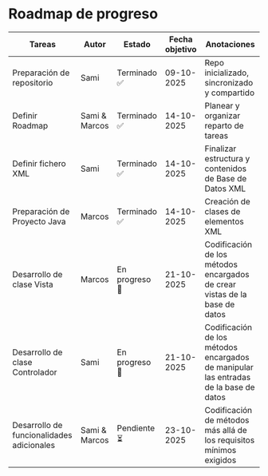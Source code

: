 <h1>Roadmap de progreso</h1>

<table>
  <thead>
    <tr>
      <th>Tareas</th>
      <th>Autor</th>
      <th>Estado</th>
      <th>Fecha objetivo</th>
      <th>Anotaciones</th>
    </tr>
  </thead>
  <tbody>
    <tr>
      <td>Preparación de repositorio</td>
      <td>Sami</td>
      <td>Terminado ✅</td>
      <td>09-10-2025</td>
      <td>Repo inicializado, sincronizado y compartido</td>
    </tr>
    <tr>
      <td>Definir Roadmap</td>
      <td>Sami & Marcos</td>
      <td>Terminado ✅</td>
      <td>14-10-2025</td>
      <td>Planear y organizar reparto de tareas</td>
    </tr>
    <tr>
      <td>Definir fichero XML</td>
      <td>Sami</td>
      <td>Terminado ✅</td>
      <td>14-10-2025</td>
      <td>Finalizar estructura y contenidos de Base de Datos XML</td>
    </tr>
    <tr>
      <td>Preparación de Proyecto Java</td>
      <td>Marcos</td>
      <td>Terminado ✅</td>
      <td>14-10-2025</td>
      <td>Creación de clases de elementos XML</td>
    </tr>
    <tr>
      <td>Desarrollo de clase Vista</td>
      <td>Marcos</td>
      <td>En progreso 🔄</td>
      <td>21-10-2025</td>
      <td>Codificación de los métodos encargados de crear vistas de la base de datos</td>
    </tr>
    <tr>
      <td>Desarrollo de clase Controlador</td>
      <td>Sami</td>
      <td>En progreso 🔄</td>
      <td>21-10-2025</td>
      <td>Codificación de los métodos encargados de manipular las entradas de la base de datos</td>
    </tr>
    <tr>
      <td>Desarrollo de funcionalidades adicionales</td>
      <td>Sami & Marcos</td>
      <td>Pendiente ⏳</td>
      <td>23-10-2025</td>
      <td>Codificación de métodos más allá de los requisitos mínimos exigidos</td>
    </tr>
  </tbody>
</table>
